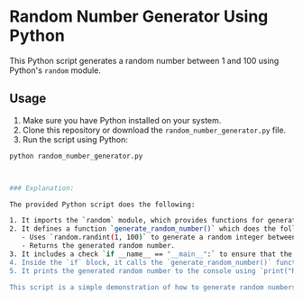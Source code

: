 # Random Number Generator Using Python

This Python script generates a random number between 1 and 100 using Python's `random` module.

## Usage

1. Make sure you have Python installed on your system.
2. Clone this repository or download the `random_number_generator.py` file.
3. Run the script using Python:

```bash
python random_number_generator.py



### Explanation:

The provided Python script does the following:

1. It imports the `random` module, which provides functions for generating random numbers.
2. It defines a function `generate_random_number()` which does the following:
   - Uses `random.randint(1, 100)` to generate a random integer between 1 and 100.
   - Returns the generated random number.
3. It includes a check `if __name__ == "__main__":` to ensure that the following code block is only executed when the script is run directly, not when it's imported as a module into another script.
4. Inside the `if` block, it calls the `generate_random_number()` function to generate a random number and assigns it to the variable `random_number`.
5. It prints the generated random number to the console using `print("Random number:", random_number)`.

This script is a simple demonstration of how to generate random numbers in Python using the `random` module.

